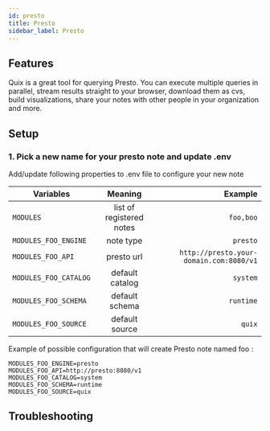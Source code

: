 ```yaml
---
id: presto
title: Presto
sidebar_label: Presto
---
```

## Features
Quix is a great tool for querying Presto. You can execute multiple queries in parallel, 
stream results straight to your browser, download them as cvs, build visualizations, 
share your notes with other people in your organization and more.

## Setup

### 1. Pick a new name for your presto note and update .env

Add/update following properties to .env file to configure your new note    

| Variables        | Meaning           | Example  |
| ------------- |:-------------:| -----:|
| `MODULES`      | list of registered notes | `foo,boo` |
| `MODULES_FOO_ENGINE`      | note type | `presto` |
| `MODULES_FOO_API` | presto url      |   `http://presto.your-domain.com:8080/v1` |
| `MODULES_FOO_CATALOG` | default catalog      |   `system` |
| `MODULES_FOO_SCHEMA` | default schema      |   `runtime` |
| `MODULES_FOO_SOURCE` | default source      |   `quix` |

Example of possible configuration that will create Presto note named foo : 
```properties
MODULES_FOO_ENGINE=presto
MODULES_FOO_API=http://presto:8080/v1
MODULES_FOO_CATALOG=system
MODULES_FOO_SCHEMA=runtime
MODULES_FOO_SOURCE=quix
```

## Troubleshooting